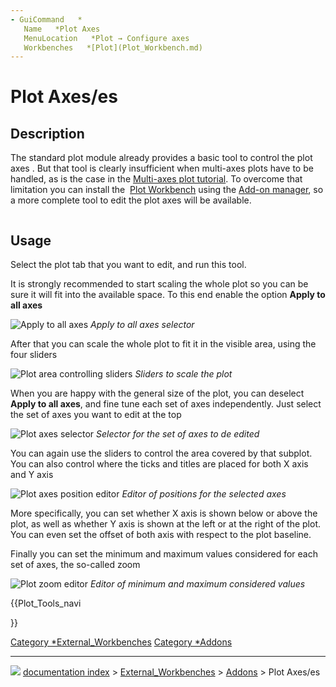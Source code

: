 ```yaml
---
- GuiCommand   *
   Name   *Plot Axes
   MenuLocation   *Plot → Configure axes
   Workbenches   *[Plot](Plot_Workbench.md)
---
```


# Plot Axes/es

## Description

The standard plot module already provides a basic tool to control the plot axes <img alt="" src=images/Matplotlib_edit_subplot.png  style="width   *24px;">. But that tool is clearly insufficient when multi-axes plots have to be handled, as is the case in the [Multi-axes plot tutorial](Plot_MultiAxes_tutorial.md). To overcome that limitation you can install the <img alt="" src=images/Workbench_Plot.svg  style="width   *24px;"> [Plot Workbench](Plot_Workbench.md) using the [Add-on manager](Std_AddonMgr.md), so a more complete tool to edit the plot axes will be available.

<img alt="" src=images/Plot_MultiAxes_Example.png  style="width   *600px;">

## Usage

Select the plot tab that you want to edit, and run this tool.

It is strongly recommended to start scaling the whole plot so you can be sure it will fit into the available space. To this end enable the option **Apply to all axes**

![Apply to all axes](images/Apply_To_All_Axes.png ) 
*Apply to all axes selector*

After that you can scale the whole plot to fit it in the visible area, using the four sliders

![Plot area controlling sliders](images/Plot_Axes_Sliders.png ) 
*Sliders to scale the plot*

When you are happy with the general size of the plot, you can deselect **Apply to all axes**, and fine tune each set of axes independently. Just select the set of axes you want to edit at the top

![Plot axes selector](images/Plot_Axes_Active.png ) 
*Selector for the set of axes to de edited*

You can again use the sliders to control the area covered by that subplot. You can also control where the ticks and titles are placed for both X axis and Y axis

![Plot axes position editor](images/Plot_Axes_Position.png ) 
*Editor of positions for the selected axes*

More specifically, you can set whether X axis is shown below or above the plot, as well as whether Y axis is shown at the left or at the right of the plot. You can even set the offset of both axis with respect to the plot baseline.

Finally you can set the minimum and maximum values considered for each set of axes, the so-called zoom

![Plot zoom editor](images/Plot_Axes_Zoom.png ) 
*Editor of minimum and maximum considered values*





{{Plot_Tools_navi

}} 

[Category   *External\_Workbenches](Category_External_Workbenches.md) [Category   *Addons](Category_Addons.md)



---
![](images/Right_arrow.png) [documentation index](../README.md) > [External_Workbenches](Category_External_Workbenches.md) > [Addons](Category_Addons.md) > Plot Axes/es

